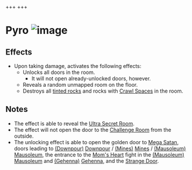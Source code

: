 +++
+++

 # Pyro ![image](/image/Pyro.png) 


Effects
---------


* Upon taking damage, activates the following effects:
	+ Unlocks all doors in the room.
		- It will not open already-unlocked doors, however.
	+ Reveals a random unmapped room on the floor.
	+ Destroys all [tinted rocks](/wiki/Tinted_rock "Tinted rock") and rocks with [Crawl Spaces](/wiki/Crawl_Space "Crawl Space") in the room.


Notes
-------


* The effect is able to reveal the [Ultra Secret Room](/wiki/Ultra_Secret_Room "Ultra Secret Room").
* The effect will not open the door to the [Challenge Room](/wiki/Challenge_Room "Challenge Room") from the outside.
* The unlocking effect is able to open the golden door to [Mega Satan](/wiki/Mega_Satan "Mega Satan"), doors leading to [(Downpour)](/wiki/Downpour "Downpour") [Downpour](/wiki/Downpour "Downpour") / [(Mines)](/wiki/Mines "Mines") [Mines](/wiki/Mines "Mines") / [(Mausoleum)](/wiki/Mausoleum "Mausoleum") [Mausoleum](/wiki/Mausoleum "Mausoleum"), the entrance to the [Mom's Heart](/wiki/Mom%27s_Heart "Mom's Heart") fight in the [(Mausoleum)](/wiki/Mausoleum "Mausoleum") [Mausoleum](/wiki/Mausoleum "Mausoleum") and [(Gehenna)](/wiki/Gehenna "Gehenna") [Gehenna](/wiki/Gehenna "Gehenna"), and the [Strange Door](/wiki/A_Strange_Door "A Strange Door").


